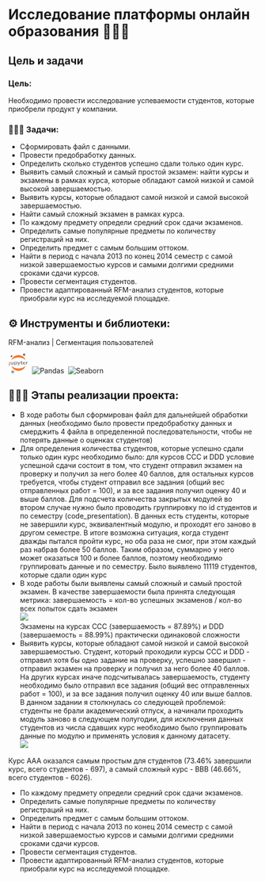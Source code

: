 # Исследование платформы онлайн образования 👩🏻‍🎓

## Цель и задачи ##
### Цель:
  Необходимо провести исследование успеваемости студентов, которые приобрели продукт у компании.
  
### 👩🏻‍💻 Задачи:
- Сформировать файл с данными.
- Провести предобработку данных.
- Определить сколько студентов успешно сдали только один курс.
- Выявить самый сложный и самый простой экзамен: найти курсы и экзамены в рамках курса, которые обладают самой низкой и самой высокой завершаемостью.
- Выявить курсы, которые обладают самой низкой и самой высокой завершаемостью.
- Найти самый сложный экзамен в рамках курса.
- По каждому предмету определи средний срок сдачи экзаменов.
- Определить самые популярные предметы по количеству регистраций на них.
- Определить предмет с самым большим оттоком.
- Найти в период с начала 2013 по конец 2014 семестр с самой низкой завершаемостью курсов и самыми долгими средними сроками сдачи курсов.
- Провести cегментация студентов.
- Провести адаптированный RFM-анализ студентов, которые приобрали курс на исследуемой площадке.

  
## ⚙️ Инструменты и библиотеки:
RFM-анализ | Cегментация пользователей
<div>
  <img src="https://github.com/devicons/devicon/blob/master/icons/jupyter/jupyter-original-wordmark.svg" title="Jupyter" alt="Jupyter" width="40" height="40"/>&nbsp;
  <img src="https://pandas.pydata.org/static/img/pandas_white.svg" title="Pandas" alt="Pandas" height="40"/>&nbsp;
  <img src="https://avatars.mds.yandex.net/i?id=3b1d13a52ed933827565a138d9a0f7b8cc7df932-12490006-images-thumbs&n=13" title="Seaborn" alt="Seaborn" height="30"/>&nbsp;
</div>

## 👩🏻‍💻 Этапы реализации проекта:
- В ходе работы был сформирован файл для дальнейшей обработки данных (необходимо было провести предобработку данных и смерджить 4 файла в определенной последовательности, чтобы не потерять данные о оценках студентов)
- Для определения количества студентов, которые успешно сдали только один курс необходимо было: для курсов CCC и DDD условие успешной сдачи состоит в том, что студент отправил экзамен на проверку и получил за него более 40 баллов, для остальных курсов требуется, чтобы студент отправил все задания (общий вес отправленных работ = 100), и за все задания получил оценку 40 и выше баллов. Для подсчета количества закрытых модулей во втором случае нужно было проводить группировку по id студентов и по семестру (code_presentation). В данных есть студенты, которые не завершили курс, эквивалентный модулю, и проходят его заново в другом семестре. В итоге возможна ситуация, когда студент дважды пытался пройти курс, но оба раза не смог, при этом каждый раз набрав более 50 баллов. Таким образом, суммарно у него может оказаться 100 и более баллов, поэтому необходимо группировать данные и по семестру. Было выявлено 11119 студентов, которые сдали один курс
- В ходе работы были выявлены самый сложный и самый простой экзамен. В качестве завершаемости была принята следующая метрика: завершаемость = кол-во успешных экзаменов / кол-во всех попыток сдать экзамен
  <div><img src="https://github.com/user-attachments/assets/da821688-4519-437a-85a9-4f3bf1a0ef62"/> </div>
  Экзамены на курсах CCC (завершаемость = 87.89%) и DDD (завершаемость = 88.99%) практически одинаковой сложности
- Выявить курсы, которые обладают самой низкой и самой высокой завершаемостью.
  Студент, который проходили курсы CCC и DDD - отправил хотя бы одно задание на проверку, успешно завершил - отправил экзамен на проверку и получил за него более 40 баллов. На других курсах иначе подсчитывалась завершаемость, студенту необходимо было отправил все задания (общий вес отправленных работ = 100), и за все задания получил оценку 40 или выше баллов. В данном задании я столкнулась со следующей проблемой: студенты не брали академический отпуск, а начинали проходить модуль заново в следующем полугодии, для исключения данных студентов из числа сдавших курс необходимо было группировать данные по модулю и применять условия к данному датасету.
  <div><img src="https://github.com/user-attachments/assets/591e2ad5-3e58-444a-aaef-162e4e6ab4b3"/> </div>
Курс AAA оказался самым простым для студентов (73.46% завершили курс, всего студентов - 697), а самый сложный курс - BBB (46.66%, всего студентов - 6026). 
  
- По каждому предмету определи средний срок сдачи экзаменов.
- Определить самые популярные предметы по количеству регистраций на них.
- Определить предмет с самым большим оттоком.
- Найти в период с начала 2013 по конец 2014 семестр с самой низкой завершаемостью курсов и самыми долгими средними сроками сдачи курсов.
- Провести cегментация студентов.
- Провести адаптированный RFM-анализ студентов, которые приобрали курс на исследуемой площадке.
